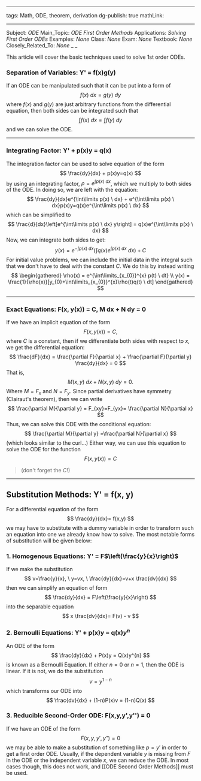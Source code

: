 
---
tags: Math, ODE, theorem, derivation 
dg-publish: true
mathLink: 

---
Subject: _ODE_
Main\_Topic: _ODE First Order Methods_
Applications: _Solving First Order ODEs_
Examples: _None_
Class: _None_
Exam: _None_
Textbook: _None_
Closely\_Related\_To: _None_
_
_

This article will cover the basic techniques used to solve 1st order ODEs. 


### Separation of Variables:  Y' = f(x)g(y)   
If an ODE can be manipulated such that it can be put into a form of 
$$
f(x) \ dx = g(y) \ dy
$$
where $f(x)$ and $g(y)$ are just arbitrary functions from the differential equation, then both sides can be integrated such that 
$$
\int\limits f(x) \ dx = \int\limits f(y) \ dy
$$
and we can solve the ODE.

---

### Integrating Factor:  Y' + p(x)y = q(x) 
The integration factor can be used to solve equation of the form 
$$
\frac{dy}{dx} + p(x)y=q(x)
$$
by using an integrating factor, $\rho = e^{\int\limits p(x) \ dx}$, which we multiply to both sides of the ODE. In doing so, we are left with the equation:
$$
\frac{dy}{dx}e^{\int\limits p(x) \ dx} + e^{\int\limits p(x) \ dx}p(x)y=q(x)e^{\int\limits p(x) \ dx}
$$
which can be simplified to 
$$
\frac{d}{dx}\left[e^{\int\limits p(x) \ dx} y\right] = q(x)e^{\int\limits p(x) \ dx}
$$
Now, we can integrate both sides to get:
$$
y(x) = e^{-\int\limits p(x) \ dx}\left(\int\limits q\left(x\right)e^{\int\limits p(x) \ dx} \ dx\right) + C
$$
For initial value problems, we can include the initial data in the integral such that we don't have to deal with the constant $C$. We do this by instead writing
$$
\begin{gathered}
\rho(x) = e^{\int\limits_{x_{0}}^{x} p(t) \ dt} \\
y(x) = \frac{1}{\rho(x)}[y_{0}+\int\limits_{x_{0}}^{x}\rho(t)q(t) \ dt]
\end{gathered}
$$

---

### Exact Equations:  F(x, y(x)) = C,   M dx + N dy = 0
If we have an implicit equation of the form
$$
F(x,y(x)) = C,
$$
where $C$ is a constant, then if we differentiate both sides with respect to $x$, we get the differential equation:
$$
\frac{dF}{dx} =  \frac{\partial F}{\partial x} +  \frac{\partial F}{\partial y} \frac{dy}{dx} = 0
$$
That is,
$$
M(x,y) \ dx + N(x,y) \ dy = 0.
$$
Where $M=F_{x}$ and $N=F_{y}$. Since partial derivatives have symmetry (Clairaut's theorem), then we can write 
$$
\frac{\partial M}{\partial y} = F_{xy}=F_{yx}= \frac{\partial N}{\partial x}
$$
Thus, we can solve this ODE with the conditional equation:
$$
\frac{\partial M}{\partial y} =\frac{\partial N}{\partial x}
$$
(which looks similar to the curl...) Either way, we can use this equation to solve the ODE for the function
$$
F(x,y(x)) = C
$$
>(don't forget the $C$!)


---

## Substitution Methods:   Y' = f(x, y)
For a differential equation of the form 
$$
\frac{dy}{dx}= f(x,y)
$$
we may have to substitute with a dummy variable in order to transform such an equation into one we already know how to solve. The most notable forms of substitution will be given below:

###  1.   Homogenous Equations: Y' = F$\left(\frac{y}{x}\right)$  
If we make the substitution 
$$
v=\frac{y}{x}, \ y=vx, \ \frac{dy}{dx}=v+x \frac{dv}{dx}
$$
then we can simplify an equation of form
$$
\frac{dy}{dx} = F\left(\frac{y}{x}\right)
$$
into the separable equation 
$$
x \frac{dv}{dx}= F(v) - v
$$

### 2.   Bernoulli Equations: Y' + p(x)y = q(x)$y^{n}$ 
An ODE of the form 
$$
\frac{dy}{dx} + P(x)y = Q(x)y^{n}
$$
is known as a Bernoulli Equation. If either $n=0$ or $n=1$, then the ODE is linear. If it is not, we do the substitution
$$
v=y^{1-n}
$$
which transforms our ODE into 
$$
\frac{dv}{dx} + (1-n)P(x)v = (1-n)Q(x)
$$

### 3.   Reducible Second-Order ODE:   F(x,y,y',y'') = 0
If we have an ODE of the form 
$$
F(x,y,y',y'')=0
$$
we may be able to make a substitution of something like $p=y'$ in order to get a first order ODE. Usually, if the dependent variable $y$ is missing from $F$ in the ODE or the independent variable $x$, we can reduce the ODE. In most cases though, this does not work, and [[ODE Second Order Methods]] must be used. 